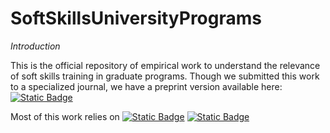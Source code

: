 # SoftSkillsUniversityPrograms

*Introduction*

This is the official repository of empirical work to understand the relevance of soft skills training in graduate programs. 
Though we submitted this work to a specialized journal, we have a preprint version available here:
[![Static Badge](https://img.shields.io/badge/arxiv-2303.15220-%23B82305?logo=arxiv&logoColor=white&link=https%3A%2F%2Farxiv.org%2Fabs%2F2303.15220)](https://arxiv.org/abs/2303.15220)

Most of this work relies on [![Static Badge](https://img.shields.io/badge/quanteda-%23057BB9?logo=RStudio&labelColor=%23D3D3D3)](https://quanteda.io/) 
[![Static Badge](https://img.shields.io/badge/igraph-%23FFFC36?logo=R&logoColor=white&labelColor=blue&link=https%3A%2F%2Farxiv.org%2Fabs%2F2303.15220)](https://igraph.org/)



